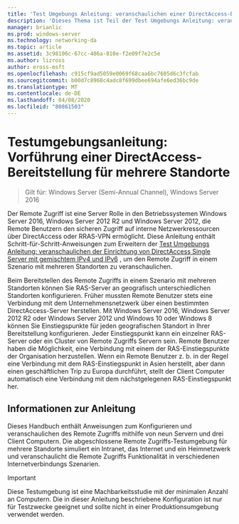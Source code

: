 ```yaml
---
title: 'Test Umgebungs Anleitung: veranschaulichen einer DirectAccess-Bereitstellung mit mehreren Standorten'
description: 'Dieses Thema ist Teil der Test Umgebungs Anleitung: veranschaulichen einer DirectAccess-Bereitstellung für mehrere Standorte für Windows Server 2016'
manager: brianlic
ms.prod: windows-server
ms.technology: networking-da
ms.topic: article
ms.assetid: 3c98106c-67cc-406a-810e-f2e09f7e2c5e
ms.author: lizross
author: eross-msft
ms.openlocfilehash: c915cf9ad5059e0069f68caa6bc7605d6c3fcfab
ms.sourcegitcommit: b00d7c8968c4adc8f699dbee694afe6ed36bc9de
ms.translationtype: MT
ms.contentlocale: de-DE
ms.lasthandoff: 04/08/2020
ms.locfileid: "80861503"
---
```

# <a name="test-lab-guide-demonstrate-a-directaccess-multisite-deployment"></a>Testumgebungsanleitung: Vorführung einer DirectAccess-Bereitstellung für mehrere Standorte

>Gilt für: Windows Server (Semi-Annual Channel), Windows Server 2016

Der Remote Zugriff ist eine Server Rolle in den Betriebssystemen Windows Server 2016, Windows Server 2012 R2 und Windows Server 2012, die Remote Benutzern den sicheren Zugriff auf interne Netzwerkressourcen über DirectAccess oder RRAS-VPN ermöglicht. Diese Anleitung enthält Schritt-für-Schritt-Anweisungen zum Erweitern der [Test Umgebungs Anleitung: veranschaulichen der Einrichtung von DirectAccess Single Server mit gemischtem IPv4 und IPv6](https://go.microsoft.com/fwlink/p/?LinkId=237004) , um den Remote Zugriff in einem Szenario mit mehreren Standorten zu veranschaulichen.  
  
Beim Bereitstellen des Remote Zugriffs in einem Szenario mit mehreren Standorten können Sie RAS-Server an geografisch unterschiedlichen Standorten konfigurieren. Früher mussten Remote Benutzer stets eine Verbindung mit dem Unternehmensnetzwerk über einen bestimmten DirectAccess-Server herstellen. Mit Windows Server 2016, Windows Server 2012 R2 oder Windows Server 2012 und Windows 10 oder Windows 8 können Sie Einstiegspunkte für jeden geografischen Standort in Ihrer Bereitstellung konfigurieren. Jeder Einstiegspunkt kann ein einzelner RAS-Server oder ein Cluster von Remote Zugriffs Servern sein. Remote Benutzer haben die Möglichkeit, eine Verbindung mit einem der RAS-Einstiegspunkte der Organisation herzustellen. Wenn ein Remote Benutzer z. b. in der Regel eine Verbindung mit dem RAS-Einstiegspunkt in Asien herstellt, aber dann einen geschäftlichen Trip zu Europa durchführt, stellt der Client Computer automatisch eine Verbindung mit dem nächstgelegenen RAS-Einstiegspunkt her.  
  
## <a name="about-this-guide"></a>Informationen zur Anleitung  
Dieses Handbuch enthält Anweisungen zum Konfigurieren und veranschaulichen des Remote Zugriffs mithilfe von neun Servern und drei Client Computern. Die abgeschlossene Remote Zugriffs-Testumgebung für mehrere Standorte simuliert ein Intranet, das Internet und ein Heimnetzwerk und veranschaulicht die Remote Zugriffs Funktionalität in verschiedenen Internetverbindungs Szenarien.  
  
> [!IMPORTANT]  
> Diese Testumgebung ist eine Machbarkeitsstudie mit der minimalen Anzahl an Computern. Die in dieser Anleitung beschriebene Konfiguration ist nur für Testzwecke geeignet und sollte nicht in einer Produktionsumgebung verwendet werden.  
  


